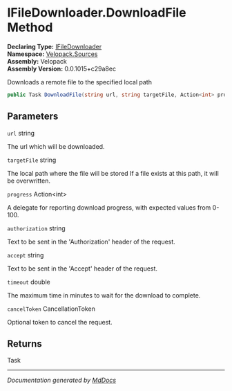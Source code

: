 ﻿<!--  
  <auto-generated>   
    The contents of this file were generated by a tool.  
    Changes to this file may be list if the file is regenerated  
  </auto-generated>   
-->

# IFileDownloader.DownloadFile Method

**Declaring Type:** [IFileDownloader](../index.md)  
**Namespace:** [Velopack.Sources](../../index.md)  
**Assembly:** Velopack  
**Assembly Version:** 0.0.1015+c29a8ec

Downloads a remote file to the specified local path

```csharp
public Task DownloadFile(string url, string targetFile, Action<int> progress, string authorization = null, string accept = null, double timeout = 30, CancellationToken cancelToken = default);
```

## Parameters

`url`  string

The url which will be downloaded.

`targetFile`  string

The local path where the file will be stored If a file exists at this path, it will be overwritten.

`progress`  Action\<int\>

A delegate for reporting download progress, with expected values from 0\-100.

`authorization`  string

Text to be sent in the 'Authorization' header of the request.

`accept`  string

Text to be sent in the 'Accept' header of the request.

`timeout`  double

The maximum time in minutes to wait for the download to complete.

`cancelToken`  CancellationToken

Optional token to cancel the request.

## Returns

Task

___

*Documentation generated by [MdDocs](https://github.com/ap0llo/mddocs)*
